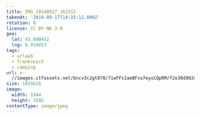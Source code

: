```yaml
---
title: IMG_20140917_162512
takenAt: '2014-09-17T14:25:12.000Z'
rotation: 0
license: CC BY-ND 3.0
geo:
  lat: 43.600452
  lng: 6.910813
tags:
  - urlaub
  - frankreich
  - camping
url: >-
  //images.ctfassets.net/bncv3c2gt878/7iwFFs1aeBFsu7eyuCQpRM/f2e30d992cf1c6985620aa05e0a6bde0/img_20140917_162512_28278697266_o
size: 1855626
image:
  width: 1944
  height: 2592
contentType: image/jpeg
---
```


